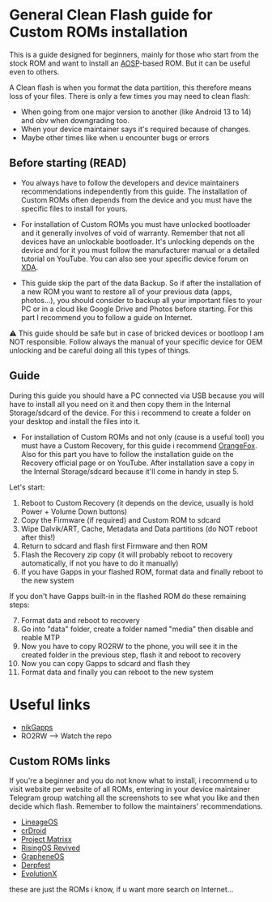 # General Clean Flash guide for Custom ROMs installation
This is a guide designed for beginners, mainly for those who start from the stock ROM and want to install an [AOSP](https://source.android.com/)-based ROM. But it can be useful even to others.

A Clean flash is when you format the data partition, this therefore means loss of your files.
There is only a few times you may need to clean flash:
- When going from one major version to another (like Android 13 to 14) and obv when downgrading too.
- When your device maintainer says it's required because of changes.
- Maybe other times like when u encounter bugs or errors

## Before starting (READ)

* You always have to follow the developers and device maintainers recommendations independently from this guide. The installation of Custom ROMs often depends from the device and you must have the specific files to install for yours.

* For installation of Custom ROMs you must have unlocked bootloader and it generally involves of void of warranty. Remember that not all devices have an unlockable bootloader. It's unlocking depends on the device and for it you must follow the manufacturer manual or a detailed tutorial on YouTube. You can also see your specific device forum on [XDA](https://xdaforums.com/).

* This guide skip the part of the data Backup. So if after the installation of a new ROM you want to restore all of your previous data (apps, photos...), you should consider to backup all your important files to your PC or in a cloud like Google Drive and Photos before starting. For this part I recommend you to follow a guide on Internet.

⚠ This guide should be safe but in case of bricked devices or bootloop I am NOT responsible. Follow always the manual of your specific device for OEM unlocking and be careful doing all this types of things.

## Guide
During this guide you should have a PC connected via USB because you will have to install all you need on it and then copy them in the Internal Storage/sdcard of the device. For this i recommend to create a folder on your desktop and install the files into it.

- For installation of Custom ROMs and not only (cause is a useful tool) you must have a Custom Recovery, for this guide i recommend [OrangeFox](https://orangefox.download/). Also for this part you have to follow the installation guide on the Recovery official page or on YouTube. After installation save a copy in the Internal Storage/sdcard because it'll come in handy in step 5.

Let's start:

1. Reboot to Custom Recovery (it depends on the device, usually is hold Power + Volume Down buttons) 
2. Copy the Firmware (if required) and Custom ROM to sdcard
3. Wipe Dalvik/ART, Cache, Metadata and Data partitions (do NOT reboot after this!)
4. Return to sdcard and flash first Firmware and then ROM
5. Flash the Recovery zip copy (it will probably reboot to recovery automatically, if not you have to do it manually)
6. If you have Gapps in your flashed ROM, format data and finally reboot to the new system

If you don't have Gapps built-in in the flashed ROM do these remaining steps:

7. Format data and reboot to recovery
8. Go into "data" folder, create a folder named "media" then disable and reable MTP 
9. Now you have to copy RO2RW to the phone, you will see it in the created folder in the previous step, flash it and reboot to recovery
10. Now you can copy Gapps to sdcard and flash they
11. Format data and finally you can reboot to the new system

# Useful links
* [nikGapps](https://nikgapps.com/)
* RO2RW --> Watch the repo
## Custom ROMs links
If you're a beginner and you do not know what to install, i recommend u to visit website per website of all ROMs, entering in your device maintainer Telegram group watching all the screenshots to see what you like and then decide which flash.
Remember to follow the maintainers' recommendations.
* [LineageOS](https://www.lineageos.org/)
* [crDroid](https://crdroid.net/)
* [Project Matrixx](https://www.projectmatrixx.org/)
* [RisingOS Revived](https://risingosrevived.tech/)
* [GrapheneOS](https://grapheneos.org/)
* [Derpfest](https://derpfest.org/)
* [EvolutionX](https://evolution-x.org/)

these are just the ROMs i know, if u want more search on Internet...
